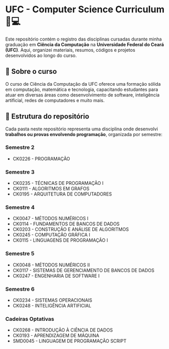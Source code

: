 # UFC - Computer Science Curriculum 📘💻  

Este repositório contém o registro das disciplinas cursadas durante minha graduação em **Ciência da Computação** na **Universidade Federal do Ceará (UFC)**. Aqui, organizei materiais, resumos, códigos e projetos desenvolvidos ao longo do curso.  

## 🏫 Sobre o curso  
O curso de Ciência da Computação da UFC oferece uma formação sólida em computação, matemática e tecnologia, capacitando estudantes para atuar em diversas áreas como desenvolvimento de software, inteligência artificial, redes de computadores e muito mais.  

## 📂 Estrutura do repositório  
Cada pasta neste repositório representa uma disciplina onde desenvolvi **trabalhos ou provas envolvendo programação**, organizada por semestre:  

### **Semestre 2**  
- CK0226 - PROGRAMAÇÃO  

### **Semestre 3**
- CK0235 - TÉCNICAS DE PROGRAMAÇÃO I
- CK0111 - ALGORITMOS EM GRAFOS
- CK0195 - ARQUITETURA DE COMPUTADORES

### **Semestre 4**  
- CK0047 - MÉTODOS NUMÉRICOS I  
- CK0114 - FUNDAMENTOS DE BANCOS DE DADOS  
- CK0203 - CONSTRUÇÃO E ANÁLISE DE ALGORITMOS  
- CK0245 - COMPUTAÇÃO GRÁFICA I
- CK0115 - LINGUAGENS DE PROGRAMAÇÃO I

### **Semestre 5**  
- CK0048 - MÉTODOS NUMÉRICOS II  
- CK0117 - SISTEMAS DE GERENCIAMENTO DE BANCOS DE DADOS  
- CK0247 - ENGENHARIA DE SOFTWARE I  

### **Semestre 6**  
- CK0234 - SISTEMAS OPERACIONAIS  
- CK0248 - INTELIGÊNCIA ARTIFICIAL  

### **Cadeiras Optativas**  
- CK0268 - INTRODUÇÃO À CIÊNCIA DE DADOS  
- CK0193 - APRENDIZAGEM DE MÁQUINA
- SMD0045 - LINGUAGEM DE PROGRAMAÇÃO SCRIPT
